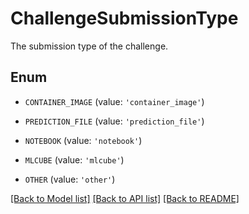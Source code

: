 # ChallengeSubmissionType

The submission type of the challenge.

## Enum

- `CONTAINER_IMAGE` (value: `'container_image'`)

- `PREDICTION_FILE` (value: `'prediction_file'`)

- `NOTEBOOK` (value: `'notebook'`)

- `MLCUBE` (value: `'mlcube'`)

- `OTHER` (value: `'other'`)

[[Back to Model list]](../README.md#documentation-for-models) [[Back to API list]](../README.md#documentation-for-api-endpoints) [[Back to README]](../README.md)
